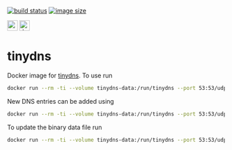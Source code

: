 [![build status](https://github.com/e-karge/toolbelt/actions/workflows/build.yaml/badge.svg)](https://github.com/e-karge/toolbelt/actions/workflows/build.yaml)
[![image size](https://img.shields.io/docker/image-size/toolbelt/tinydns/latest?logo=docker)](https://hub.docker.com/repository/docker/toolbelt/tinydns)

[<img height="24" width="24" src="https://unpkg.com/simple-icons@4/icons/github.svg" alt="source code">](https://github.com/e-karge/toolbelt/tree/master/tinydns)
[<img height="24" width="24" src="https://unpkg.com/simple-icons@4/icons/docker.svg" alt="docker image">](https://hub.docker.com/repository/docker/toolbelt/tinydns)


tinydns
=========

Docker image for [tinydns](http://cr.yp.to/djbdns.html). To use run

```bash
docker run --rm -ti --volume tinydns-data:/run/tinydns --port 53:53/udp toolbelt/tinydns
```

New DNS entries can be added using

```bash
docker run --rm -ti --volume tinydns-data:/run/tinydns --port 53:53/udp toolbelt/tinydns edit data data.temp add host <fqdn> <ip>
```

To update the binary data file run

```bash
docker run --rm -ti --volume tinydns-data:/run/tinydns --port 53:53/udp toolbelt/tinydns data
```

